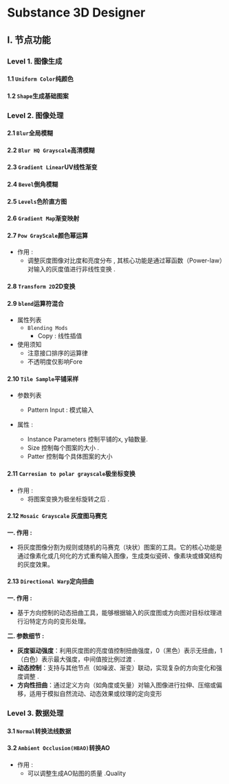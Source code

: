 # Substance 3D Designer

## Ⅰ. 节点功能 

### Level 1. 图像生成

#### 1.1 `Uniform Color`纯颜色



#### 1.2 `Shape`生成基础图案



### Level 2. 图像处理

#### 2.1 `Blur`全局模糊


#### 2.2 `Blur HQ Grayscale`高清模糊



#### 2.3 `Gradient Linear`UV线性渐变



#### 2.4 `Bevel`倒角模糊



#### 2.5 `Levels`色阶直方图



#### 2.6 `Gradient Map`渐变映射



#### 2.7 `Pow GrayScale`颜色幂运算

- 作用 :
	- 调整灰度图像对比度和亮度分布 ,  其核心功能是通过幂函数（Power-law）对输入的灰度值进行非线性变换 .

#### 2.8 `Transform 2D`2D变换



#### 2.9 **`blend`运算符混合**

- 属性列表
	- `Blending Mods`
		- Copy :  线性插值
- 使用须知
	- 注意接口排序的运算律
	- 不透明度仅影响Fore

#### 2.10 **`Tile Sample`平铺采样**

- 参数列表
	- Pattern Input :  模式输入

- 属性 :
	- Instance Parameters 控制平铺的x, y轴数量.
	- Size 控制每个图案的大小 .
	- Patter 控制每个具体图案的大小

#### 2.11 `Carresian to polar grayscale`极坐标变换

- 作用 :
	- 将图案变换为极坐标旋转之后 .


#### 2.12 `Mosaic Grayscale` 灰度图马赛克

**一. 作用 :**

- 将灰度图像分割为规则或随机的马赛克（块状）图案的工具。它的核心功能是通过像素化或几何化的方式重构输入图像，生成类似瓷砖、像素块或蜂窝结构的灰度效果。


#### 2.13 `Directional Warp`定向扭曲

**一. 作用 :**

- 基于方向控制的动态扭曲工具，能够根据输入的灰度图或方向图对目标纹理进行沿特定方向的变形处理。

**二. 参数细节 :**

- **灰度驱动强度**：利用灰度图的亮度值控制扭曲强度，0（黑色）表示无扭曲，1（白色）表示最大强度，中间值按比例过渡 .
- **动态控制**：支持与其他节点（如噪波、渐变）联动，实现复杂的方向变化和强度调整 .
- **方向性扭曲**：通过定义方向（如角度或矢量）对输入图像进行拉伸、压缩或偏移，适用于模拟自然流动、动态效果或纹理的定向变形
### Level 3. 数据处理

#### 3.1 `Normal`转换法线数据



#### 3.2 **`Ambient Occlusion(HBAO)`转换AO**

- 作用 :
	- 可以调整生成AO贴图的质量 .Quality

